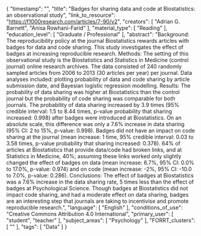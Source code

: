 {
    "timestamp": "",
    "title": "Badges for sharing data and code at Biostatistics: an observational study",
    "link_to_resource": "https://f1000research.com/articles/7-90/v2",
    "creators": [
        "Adrian G. Barnett",
        "Anisa Rowhani-Farid"
    ],
    "material_type": [
        "Reading"
    ],
    "education_level": [
        "Graduate / Professional"
    ],
    "abstract": "Background: The reproducibility policy at the journal Biostatistics rewards articles with badges for data and code sharing. This study investigates the effect of badges at increasing reproducible research. Methods: The setting of this observational study is the Biostatistics and Statistics in Medicine (control journal) online research archives. The data consisted of 240 randomly sampled articles from 2006 to 2013 (30 articles per year) per journal. Data analyses included: plotting probability of data and code sharing by article submission date, and Bayesian logistic regression modelling. Results: The probability of data sharing was higher at Biostatistics than the control journal but the probability of code sharing was comparable for both journals. The probability of data sharing increased by 3.9 times (95% credible interval: 1.5 to 8.44 times, p-value probability that sharing increased: 0.998) after badges were introduced at Biostatistics. On an absolute scale, this difference was only a 7.6% increase in data sharing (95% CI: 2 to 15%, p-value: 0.998). Badges did not have an impact on code sharing at the journal (mean increase: 1 time, 95% credible interval: 0.03 to 3.58 times, p-value probability that sharing increased: 0.378). 64% of articles at Biostatistics that provide data/code had broken links, and at Statistics in Medicine, 40%; assuming these links worked only slightly changed the effect of badges on data (mean increase: 6.7%, 95% CI: 0.0% to 17.0%, p-value: 0.974) and on code (mean increase: -2%, 95% CI: -10.0 to 7.0%, p-value: 0.286). Conclusions: The effect of badges at Biostatistics was a 7.6% increase in the data sharing rate, 5 times less than the effect of badges at Psychological Science. Though badges at Biostatistics did not impact code sharing, and had a moderate effect on data sharing, badges are an interesting step that journals are taking to incentivise and promote reproducible research.",
    "language": [
        "English"
    ],
    "conditions_of_use": "Creative Commons Attribution 4.0 International",
    "primary_user": [
        "student",
        "teacher"
    ],
    "subject_areas": [
        "Psychology"
    ],
    "FORRT_clusters": [
        ""
    ],
    "tags": [
        "Data"
    ]
}
